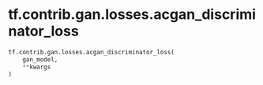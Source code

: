 <div itemscope itemtype="http://developers.google.com/ReferenceObject">
<meta itemprop="name" content="tf.contrib.gan.losses.acgan_discriminator_loss" />
<meta itemprop="path" content="Stable" />
</div>

# tf.contrib.gan.losses.acgan_discriminator_loss

``` python
tf.contrib.gan.losses.acgan_discriminator_loss(
    gan_model,
    **kwargs
)
```


